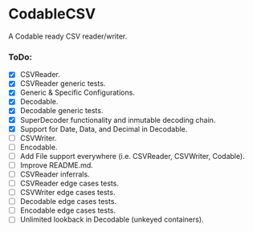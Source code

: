 # CodableCSV
A Codable ready CSV reader/writer.

### ToDo:
- [x] CSVReader.
- [x] CSVReader generic tests.
- [x] Generic & Specific Configurations.
- [x] Decodable.
- [x] Decodable generic tests.
- [x] SuperDecoder functionality and inmutable decoding chain.
- [x] Support for Date, Data, and Decimal in Decodable.
- [ ] CSVWriter.
- [ ] Encodable.
- [ ] Add File support everywhere (i.e. CSVReader, CSVWriter, Codable).
- [ ] Improve README.md.
- [ ] CSVReader inferrals.
- [ ] CSVReader edge cases tests.
- [ ] CSVWriter edge cases tests.
- [ ] Decodable edge cases tests.
- [ ] Encodable edge cases tests.
- [ ] Unlimited lookback in Decodable (unkeyed containers).
